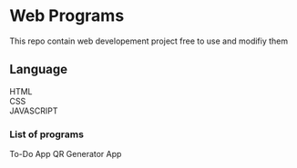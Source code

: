 <h1> Web Programs </h1>
This repo contain web developement project free to use and modifiy them 
<h2> Language </h2>
HTML<br>
CSS<br>
JAVASCRIPT

<h3>List of programs</h3>
To-Do App
QR Generator App






